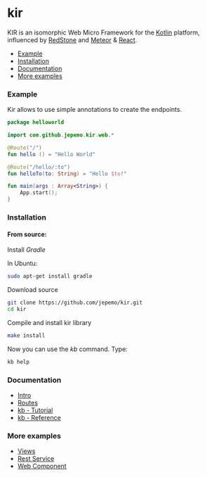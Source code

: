 # kir
KIR is an isomorphic Web Micro Framework for the [Kotlin](https://kotlinlang.org/) platform, influenced by [RedStone](http://redstonedart.org/) and [Meteor](https://www.meteor.com/) & [React](https://reactjs.org/).

- [Example](#example)
- [Installation](#installation)
- [Documentation](#documentation)
- [More examples](#more-examples)

### Example
Kir allows to use simple annotations to create the endpoints.

```kotlin
package helloworld

import com.github.jepemo.kir.web.*

@Route("/")
fun hello () = "Hello World"

@Route("/hello/:to")
fun helloTo(to: String) = "Hello $to!"

fun main(args : Array<String>) {
    App.start();
}
```

### Installation

#### From source:

Install *Gradle*

In Ubuntu:
```bash
sudo apt-get install gradle
```

Download source

```bash
git clone https://github.com/jepemo/kir.git
cd kir
```

Compile and install kir library

```bash
make install
```

Now you can use the *kb* command. Type:
```bash
kb help
```

### Documentation

* [Intro](doc/intro.md)
* [Routes](doc/routes.md)
* [kb - Tutorial](doc/kb_tutorial.md)
* [kb - Reference](doc/kb_reference.md)

### More examples
* [Views](https://github.com/jepemo/kir/blob/master/kir-examples/src/main/kotlin/com/github/jepemo/kir/examples/web/Views.kt)
* [Rest Service](https://github.com/jepemo/kir/blob/master/kir-examples/src/main/kotlin/com/github/jepemo/kir/examples/web/SimpleRest.kt)
* [Web Component](https://github.com/jepemo/kir/blob/master/kir-examples/src/main/kotlin/com/github/jepemo/kir/examples/dom/SimpleComponent.kt)

 
